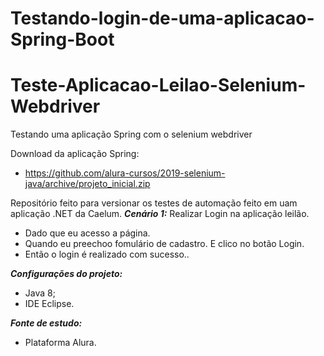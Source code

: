 # Testando-login-de-uma-aplicacao-Spring-Boot
# Teste-Aplicacao-Leilao-Selenium-Webdriver
Testando uma aplicação Spring com o selenium webdriver

Download da aplicação Spring:
- https://github.com/alura-cursos/2019-selenium-java/archive/projeto_inicial.zip

Repositório feito para versionar os testes de automação feito em uam aplicação .NET da Caelum.
***Cenário 1:*** Realizar Login na aplicação leilão.
- Dado que eu acesso a página.
- Quando eu preechoo fomulário de cadastro.
    E clico no botão Login.
- Então o login é realizado com sucesso..

***Configurações do projeto:***
- Java 8;
- IDE Eclipse.

***Fonte de estudo:***
- Plataforma Alura.



